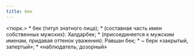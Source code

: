 ```yaml
---
title: бек
---
```


<тюрк.>
    * бек (титул знатного лица);
    * (составная часть имен собственных мужских): Халдарбек;
    * (присоединяется к мужским именам, придавая оттенок уважения): Равшан бек;
    * ~ берк «закрытый, запертый»;
    * «наблюдатель; дозорный»
